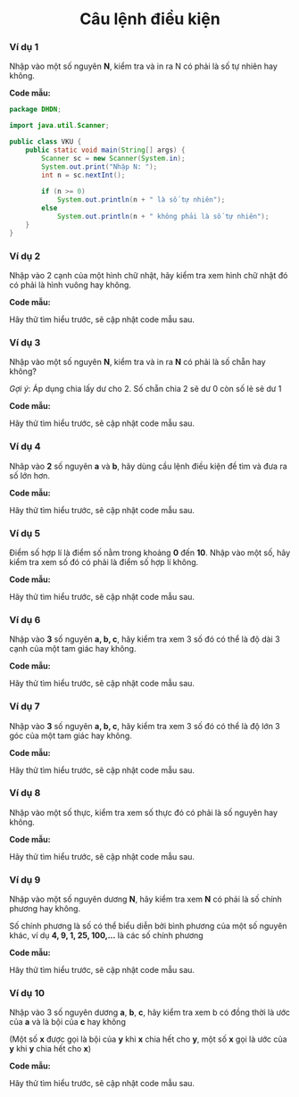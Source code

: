 <div align="center">

# Câu lệnh điều kiện
</div>

### Ví dụ 1

Nhập vào một số nguyên **N**, kiểm tra và in ra N có phải là số tự nhiên hay không.

**Code mẫu:**
```java
package DHDN;

import java.util.Scanner;

public class VKU {
	public static void main(String[] args) {
		Scanner sc = new Scanner(System.in);
		System.out.print("Nhập N: ");
		int n = sc.nextInt();
		
		if (n >= 0)
			System.out.println(n + " là số tự nhiên");
		else
			System.out.println(n + " không phải là số tự nhiên");
	}
}

```


### Ví dụ 2
Nhập vào 2 cạnh của một hình chữ nhật, hãy kiểm tra xem hình chữ nhật đó có phải là hình vuông hay không.

**Code mẫu:**

Hãy thử tìm hiểu trước, sẽ cập nhật code mẫu sau.

### Ví dụ 3
Nhập vào một số nguyên **N**, kiểm tra và in ra **N** có phải là số chẵn hay không?

*Gợi ý*: Áp dụng chia lấy dư cho 2.
Số chẵn chia 2 sẽ dư 0 còn số lẻ sẻ dư 1

**Code mẫu:**

Hãy thử tìm hiểu trước, sẽ cập nhật code mẫu sau.

### Ví dụ 4
Nhâp vào **2** số nguyên **a** và **b**, hãy dùng cầu lệnh điều kiện đề tìm và đưa ra số lớn hơn.

**Code mẫu:**

Hãy thử tìm hiểu trước, sẽ cập nhật code mẫu sau.


### Ví dụ 5
Điểm số hợp lí là điểm số nằm trong khoảng **0** đến **10**. Nhập vào một số, hãy kiểm tra xem số đó có phải là điểm số hợp lí không.

**Code mẫu:**

Hãy thử tìm hiểu trước, sẽ cập nhật code mẫu sau.

### Ví dụ 6
Nhập vào **3** số nguyên **a, b, c**, hãy kiểm tra xem 3 số đó có thể là độ dài 3 cạnh của một tam giác hay không.

**Code mẫu:**

Hãy thử tìm hiểu trước, sẽ cập nhật code mẫu sau.

### Ví dụ 7
Nhập vào **3** số nguyên **a, b, c**, hãy kiểm tra xem 3 số đó có thể là độ lớn 3 góc của một tam giác hay không.

**Code mẫu:**

Hãy thử tìm hiểu trước, sẽ cập nhật code mẫu sau.

### Ví dụ 8
Nhập vào một số thực, kiểm tra xem số thực đó có phải là số nguyên hay không.

**Code mẫu:**

Hãy thử tìm hiểu trước, sẽ cập nhật code mẫu sau.

### Ví dụ 9
Nhập vào một số nguyên dương **N**, hãy kiểm tra xem **N** có phải là số chính phương hay không.

Số chính phương là số có thể biểu diễn bởi bình phương của một số nguyên khác, ví dụ **4, 9, 1, 25, 100,...** là các số chính phương

**Code mẫu:**

Hãy thử tìm hiểu trước, sẽ cập nhật code mẫu sau.

### Ví dụ 10
Nhập vào 3 số nguyên dương **a**, **b**, **c**, hãy kiểm tra xem b có đồng thời là ước của **a** và là bội của **c** hay không

(Một số **x** được gọi là bội của **y** khi **x** chia hết cho **y**, một số **x** gọi là ước của **y** khi **y** chia hết cho **x**)

**Code mẫu:**

Hãy thử tìm hiểu trước, sẽ cập nhật code mẫu sau.